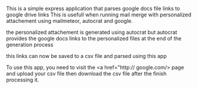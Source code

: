 This is a simple express application that parses google docs file links to google drive links
This is usefull when running mail merge with personalized attachement using mailmeteor, autocrat and google.

the personalized attachement is generated using  autocrat but autocrat provides the google docs links to the personalized files at the end of the generation process

this links can now be saved to a csv file and parsed using this app

<!--  -->

To use this app, you need to visit the <a href="http:// google.com/> page and upload your csv file
then download the csv file after the finish processing it.
